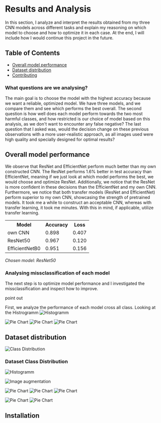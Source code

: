 # Results and Analysis

In this section, I analyze and interpret the results obtained from my three CNN models across different tasks and explain my reasoning on which model to choose and how to optimize it in each case. At the end, I will include how I would continue this project in the future. 

## Table of Contents
- [Overall model performance ](#overall-model-performance)
- [Dataset distribution](#dataset-distribution)
- [Contributing](#contributing)

### What questions are we analysing?

The main goal is to choose the model with the highest accuracy because we want a reliable, optimized model. We have three models, and we compare them and see which performs the best overall. The second question is how well does each model perform towards the two most harmful classes, and how restricted is our choice of model based on this analysis, as we don't want to encounter any false negative? The last question that I asked was, would the decision change on these previous observations with a more user-realistic approach, as all images used were high quality and specially designed for optimal results?

## Overall model performance 

We observe that ResNet and EfficientNet perform much better than my own constructed CNN. The ResNet performs 1.6% better in test accuracy than EfficientNet, meaning if we just look at which model performs the best, we would choose and optimize ResNet. Additionally, we notice that the ResNet is more confident in these decisions than the EfficientNet and my own CNN. Furthermore, we notice that both transfer models (ResNet and EfficientNet) perform superior to my own CNN, showcasing the strength of pretrained models. It took me a while to construct an acceptable CNN, whereas with transfer learning, it took me minutes. With this in mind, if applicable, utilize transfer learning. 

<table>
  <tr>
    <th>Model</th>
    <th>Accuracy</th>
    <th>Loss</th>
  </tr>
  <tr>
    <td>own CNN</td>
    <td>0.898</td>
    <td>0.407</td>
  </tr>
  <tr>
    <td>ResNet50</td>
    <td>0.967</td>
    <td>0.120</td>
  </tr>
  <tr>
    <td>EfficientNetB0</td>
    <td>0.951</td>
    <td>0.156</td>
  </tr>
</table>

*Chosen model: ResNet50*

### Analysing missclassification of each model 

The next step is to optimize model performance and I investigated the missclassification and inspect how to improve. 

point out  

First, we analyze the performance of each model cross all class. Looking at the Histrogramm 
![Histogramm](images/Histogramm_model_comparision.png)


![Pie Chart](images/plot_misclassification_pie_own.png)
![Pie Chart](images/plot_misclassification_pie_resnet.png)
![Pie Chart](images/plot_misclassification_pie_efficient.png)


## Dataset distribution

![Class Distribution](images/dataset.png)


### Dataset Class Distribution



<!--
![Image Missclassification](images/image_missclassification.png)
-->

![Histogramm](images/Histogramm_model_comparision_aug.png)


![Image augmentation](images/image_difference.png)



![Pie Chart](images/plot_misclassification_pie_aug_own.png)
![Pie Chart](images/plot_misclassification_pie_aug_resnet.png)
![Pie Chart](images/plot_misclassification_pie_aug_efficient.png)


![Pie Chart](images/virus_on_models.png)
![Pie Chart](images/virus_on_models_aug.png)


## Installation
